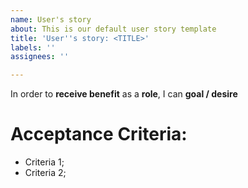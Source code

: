 ```yaml
---
name: User's story
about: This is our default user story template
title: 'User''s story: <TITLE>'
labels: ''
assignees: ''

---
```


In order to **receive benefit** as a **role**, I can **goal / desire**

# Acceptance Criteria:
- Criteria 1;
- Criteria 2;
